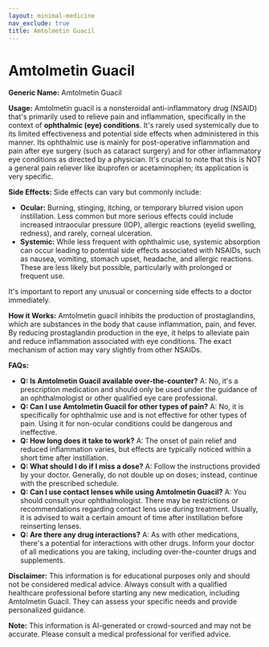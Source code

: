 ```yaml
---
layout: minimal-medicine
nav_exclude: true
title: Amtolmetin Guacil
---
```


# Amtolmetin Guacil

**Generic Name:** Amtolmetin Guacil

**Usage:**  Amtolmetin guacil is a nonsteroidal anti-inflammatory drug (NSAID) that's primarily used to relieve pain and inflammation, specifically in the context of  **ophthalmic (eye) conditions**.  It's rarely used systemically due to its limited effectiveness and potential side effects when administered in this manner.  Its ophthalmic use is mainly for post-operative inflammation and pain after eye surgery (such as cataract surgery) and for other inflammatory eye conditions as directed by a physician.  It's crucial to note that this is NOT a general pain reliever like ibuprofen or acetaminophen; its application is very specific.


**Side Effects:**  Side effects can vary but commonly include:

* **Ocular:** Burning, stinging, itching, or temporary blurred vision upon instillation.  Less common but more serious effects could include increased intraocular pressure (IOP), allergic reactions (eyelid swelling, redness), and rarely, corneal ulceration.
* **Systemic:** While less frequent with ophthalmic use, systemic absorption can occur leading to potential side effects associated with NSAIDs, such as nausea, vomiting, stomach upset, headache, and allergic reactions.  These are less likely but possible, particularly with prolonged or frequent use.

It's important to report any unusual or concerning side effects to a doctor immediately.


**How it Works:**  Amtolmetin guacil inhibits the production of prostaglandins, which are substances in the body that cause inflammation, pain, and fever. By reducing prostaglandin production in the eye, it helps to alleviate pain and reduce inflammation associated with eye conditions.  The exact mechanism of action may vary slightly from other NSAIDs.


**FAQs:**

* **Q: Is Amtolmetin Guacil available over-the-counter?** A: No, it's a prescription medication and should only be used under the guidance of an ophthalmologist or other qualified eye care professional.
* **Q: Can I use Amtolmetin Guacil for other types of pain?** A: No, it is specifically for ophthalmic use and is not effective for other types of pain.  Using it for non-ocular conditions could be dangerous and ineffective.
* **Q: How long does it take to work?** A: The onset of pain relief and reduced inflammation varies, but effects are typically noticed within a short time after instillation.
* **Q: What should I do if I miss a dose?** A: Follow the instructions provided by your doctor.  Generally, do not double up on doses; instead, continue with the prescribed schedule.
* **Q: Can I use contact lenses while using Amtolmetin Guacil?** A:  You should consult your ophthalmologist.  There may be restrictions or recommendations regarding contact lens use during treatment.  Usually, it is advised to wait a certain amount of time after instillation before reinserting lenses.
* **Q: Are there any drug interactions?** A:  As with other medications, there's a potential for interactions with other drugs.  Inform your doctor of all medications you are taking, including over-the-counter drugs and supplements.


**Disclaimer:** This information is for educational purposes only and should not be considered medical advice. Always consult with a qualified healthcare professional before starting any new medication, including Amtolmetin Guacil.  They can assess your specific needs and provide personalized guidance.


**Note:** This information is AI-generated or crowd-sourced and may not be accurate. Please consult a medical professional for verified advice.